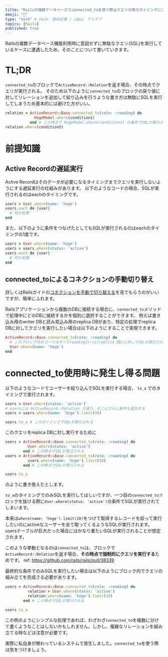 ```yaml
---
title: "Railsの複数データベースでconnected_toを使う際はクエリの実行タイミングに注意しよう"
emoji: "🐰"
type: "tech" # tech: 技術記事 / idea: アイデア
topics: [Rails]
published: true
---
```


Railsの複数データベース機能利用時に意図せずに無駄なクエリ(SQL)を実行しているケースに遭遇したため、そのことについて書いていきます。

# TL;DR
`connected_to`のブロックで`ActiveRecord::Relation`を返す場合、その時点でクエリが実行される。
そのため以下のように`connected_to`のブロックの戻り値に対してリレーションを追加して絞り込みを行うような書き方は無駄にSQLを実行してしまうため基本的には避けた方がいい。


```ruby
relation = ActiveRecord::Base.connected_to(role: :reading) do
             HogeModel.where(condition1)
           end # この時点で HogeModel.where(condition1) の条件でSQLが実行される
relation.where(condition2)
```


# 前提知識
## Active Recordの遅延実行
Active Recordはそのデータが必要になるタイミングまでクエリを実行しないようにする遅延実行の仕組みがあります。
以下のようなコードの場合、SQLが実行されるのはeachのタイミングです。

```ruby
users = User.where(name: 'hoge')
users.each do |user|
  # 何か処理
end
```

また、以下のように条件をつなげたとしてもSQLが実行されるのはeachのタイミングの1度です。

```ruby
users = User.where(name: 'hoge')
users = users.where(status: 'active')
users.each do |user|
  # 何か処理
end
```

## connected_toによるコネクションの手動切り替え
詳しくはRailsガイドの[コネクションを手動で切り替える](https://railsguides.jp/active_record_multiple_databases.html#%E3%82%B3%E3%83%8D%E3%82%AF%E3%82%B7%E3%83%A7%E3%83%B3%E3%82%92%E6%89%8B%E5%8B%95%E3%81%A7%E5%88%87%E3%82%8A%E6%9B%BF%E3%81%88%E3%82%8B)を見てもらうのがいいですが、簡単にふれます。

Railsアプリケーションから複数のDBに接続する場合に、`connected_to`メソッドで処理中にどのDBに接続するかを個別に選択することができます。
例えば書き込み用のwriter DBと読み見込み用のreplica DBがあり、特定の処理でreplica DBに対してクエリを実行したい場合は以下のようにすることで実現できます。


```ruby
ActiveRecord::Base.connected_to(role: :reading) do
  # このブロック内のコードはすべてreadingロール(replica DB)に対してSQLが実行される
  User.where(name: 'hoge')
end
```


# connected_to使用時に発生し得る問題
以下のようなコードでユーザーを絞り込んでSQLを実行する場合、 `to_a` でのタイミングで実行されます。

```ruby
users = User.where(status: 'active')
# usersには ActiveRecord::Relation が返り、そこにさらに条件を追加する
users = users.where(name: 'hoge').limit(10)

users.to_a # このタイミングでSQLが実行される
```

このクエリをreplica DBに対し実行するために


```ruby
users = ActiveRecord::Base.connected_to(role: :reading) do
          User.where(status: 'active')
        end # この時点でSQLが実行される
users = ActiveRecord::Base.connected_to(role: :reading) do
          users.where(name: 'hoge').limit(10)
        end # この時点でSQLが実行される

users.to_a
```

のように書き換えたとします。

`to_a`のタイミングでのみSQLを実行してほしいですが、一つ目の`connected_toブ`ロックを抜ける際に`User.where(status: 'active')`の条件でSQLが実行されてしまいます。

本来は`where(name: 'hoge').limit(10)`をつけて取得するレコードを絞って実行したいのにactiveなユーザーを全て取ってくるようなSQLが実行されます。usersテーブルが巨大だった場合にはかなり重たいSQLが実行されることが想定されます。

このような挙動となるのは`connected_to`は、ブロックで`ActiveRecord::Relation`を返す場合、**その時点で強制的にクエリを実行する**ためです。
ref: https://github.com/rails/rails/pull/38339

最終的な条件でのみSQLを実行したい場合は以下のようにブロック内でクエリの組み立てを完成さる必要があります。


```ruby
users = ActiveRecord::Base.connected_to(role: :reading) do
          relation = User.where(status: 'active')
          relation.where(name: 'hoge').limit(10)
        end # この時点でSQLが実行される

users.to_a
```

この例のようにシンプルな処理であれば、わざわざ`connected_to`を複数に分けて書くようなことはしないかもしれません。しかし、複雑なリレーションを組み立てる時などは注意が必要です。

実際に私自身が関わっているシステムで発生しました。`connected_to`を使う際は気をつけましょう。
